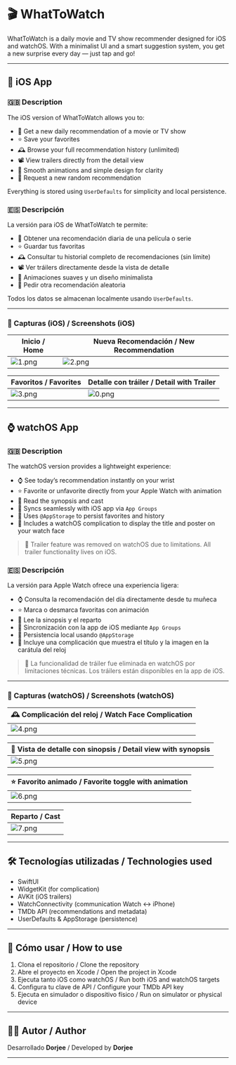 # 🎬 WhatToWatch

WhatToWatch is a daily movie and TV show recommender designed for iOS and watchOS. With a minimalist UI and a smart suggestion system, you get a new surprise every day — just tap and go!

---

## 📱 iOS App

### 🇬🇧 Description

The iOS version of WhatToWatch allows you to:

* 🎲 Get a new daily recommendation of a movie or TV show
* ⭐ Save your favorites
* 🕰️ Browse your full recommendation history (unlimited)
* 📽️ View trailers directly from the detail view
* 💫 Smooth animations and simple design for clarity
* 🔁 Request a new random recommendation

Everything is stored using `UserDefaults` for simplicity and local persistence.

### 🇪🇸 Descripción

La versión para iOS de WhatToWatch te permite:

* 🎲 Obtener una recomendación diaria de una película o serie
* ⭐ Guardar tus favoritas
* 🕰️ Consultar tu historial completo de recomendaciones (sin límite)
* 📽️ Ver tráilers directamente desde la vista de detalle
* 💫 Animaciones suaves y un diseño minimalista
* 🔁 Pedir otra recomendación aleatoria

Todos los datos se almacenan localmente usando `UserDefaults`.

---

### 📸 Capturas (iOS) / Screenshots (iOS)

| Inicio / Home     | Nueva Recomendación / New Recommendation |
| ----------------- | ---------------------------------------- |
| ![1.png](./1.png) | ![2.png](./2.png)                        |

| Favoritos / Favorites | Detalle con tráiler / Detail with Trailer |
| --------------------- | ----------------------------------------- |
| ![3.png](./0.png)     | ![0.png](./3.png)                         |

---

## ⌚ watchOS App

### 🇬🇧 Description

The watchOS version provides a lightweight experience:

* ⌚ See today’s recommendation instantly on your wrist
* ⭐ Favorite or unfavorite directly from your Apple Watch with animation
* 💬 Read the synopsis and cast
* 🧠 Syncs seamlessly with iOS app via `App Groups`
* 🧭 Uses `@AppStorage` to persist favorites and history
* 🧩 Includes a watchOS complication to display the title and poster on your watch face

> 🎥 Trailer feature was removed on watchOS due to limitations. All trailer functionality lives on iOS.

### 🇪🇸 Descripción

La versión para Apple Watch ofrece una experiencia ligera:

* ⌚ Consulta la recomendación del día directamente desde tu muñeca
* ⭐ Marca o desmarca favoritas con animación
* 💬 Lee la sinopsis y el reparto
* 🧠 Sincronización con la app de iOS mediante `App Groups`
* 🧭 Persistencia local usando `@AppStorage`
* 🧩 Incluye una complicación que muestra el título y la imagen en la carátula del reloj

> 🎥 La funcionalidad de tráiler fue eliminada en watchOS por limitaciones técnicas. Los tráilers están disponibles en la app de iOS.

---

### 📸 Capturas (watchOS) / Screenshots (watchOS)

| 🕰️ Complicación del reloj / Watch Face Complication |
| ---------------------------------------------------- |
| ![4.png](./6.png)                                    |

| 🧾 Vista de detalle con sinopsis / Detail view with synopsis |
| ------------------------------------------------------------ |
| ![5.png](./7.png)                                            |

| ⭐ Favorito animado / Favorite toggle with animation |
| --------------------------------------------------- |
| ![6.png](./4.jpeg)                                   |

| Reparto / Cast |
| -------------------------------------------------------- |
| ![7.png](./5.jpeg)                                        |

---

## 🛠️ Tecnologías utilizadas / Technologies used

* SwiftUI
* WidgetKit (for complication)
* AVKit (iOS trailers)
* WatchConnectivity (communication Watch ↔ iPhone)
* TMDb API (recommendations and metadata)
* UserDefaults & AppStorage (persistence)

---

## 🚀 Cómo usar / How to use

1. Clona el repositorio / Clone the repository
2. Abre el proyecto en Xcode / Open the project in Xcode
3. Ejecuta tanto iOS como watchOS / Run both iOS and watchOS targets
4. Configura tu clave de API / Configure your TMDb API key
5. Ejecuta en simulador o dispositivo físico / Run on simulator or physical device

---

## 👨‍💻 Autor / Author

Desarrollado **Dorjee** / Developed by **Dorjee**

---
